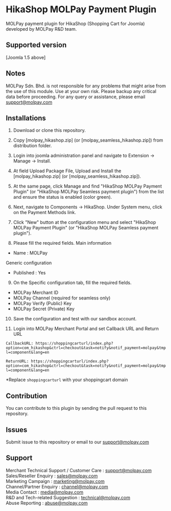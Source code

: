 HikaShop MOLPay Payment Plugin
=====================

MOLPay payment plugin for HikaShop (Shopping Cart for Joomla) developed by MOLPay R&D team.


Supported version
-----------------
[Joomla 1.5 above]

Notes
-----

MOLPay Sdn. Bhd. is not responsible for any problems that might arise from the use of this module. 
Use at your own risk. Please backup any critical data before proceeding. For any query or 
assistance, please email support@molpay.com 


Installations
-------------

1. Download or clone this repository.

2. Copy [molpay_hikashop.zip] (or [molpay_seamless_hikashop.zip]) from distribution folder.

3. Login into joomla administration panel and navigate to Extension -> Manage -> Install.

4. At field Upload Package File, Upload and Install the [molpay_hikashop.zip] (or [molpay_seamless_hikashop.zip]).

5. At the same page, click Manage and find "HikaShop MOLPay Payment Plugin" (or "HikaShop MOLPay Seamless payment plugin") from the list and ensure the status is enabled (color green).

6. Next, navigate to Components -> HikaShop. Under System menu, click on the Payment Methods link.

7. Click "New" button at the configuration menu and select "HikaShop MOLPay Payment Plugin" (or "HikaShop MOLPay Seamless payment plugin").

8. Please fill the required fields.
  Main information
  - Name : MOLPay

  Generic configuration
  - Published : Yes
  
9. On the Specific configuration tab, fill the required fields.
  - MOLPay Merchant ID
  - MOLPay Channel (required for seamless only)
  - MOLPay Verify (Public) Key
  - MOLPay Secret (Private) Key

10. Save the configuration and test with our sandbox account.

11. Login into MOLPay Merchant Portal and set Callback URL and Return URL

  ``CallbackURL: https://shoppingcarturl/index.php?option=com_hikashop&ctrl=checkout&task=notify&notif_payment=molpay&tmpl=component&lang=en`` 
  
  ``ReturnURL: https://shoppingcarturl/index.php?option=com_hikashop&ctrl=checkout&task=notify&notif_payment=molpay&tmpl=component&lang=en`` 
  
*Replace `shoppingcarturl` with your shoppingcart domain 

Contribution
------------

You can contribute to this plugin by sending the pull request to this repository.


Issues
------------

Submit issue to this repository or email to our support@molpay.com


Support
-------

Merchant Technical Support / Customer Care : support@molpay.com <br>
Sales/Reseller Enquiry : sales@molpay.com <br>
Marketing Campaign : marketing@molpay.com <br>
Channel/Partner Enquiry : channel@molpay.com <br>
Media Contact : media@molpay.com <br>
R&D and Tech-related Suggestion : technical@molpay.com <br>
Abuse Reporting : abuse@molpay.com
